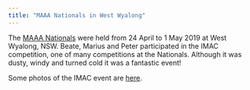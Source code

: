 ```yaml
---
title: "MAAA Nationals in West Wyalong"
---
```


The [MAAA Nationals](https://www.maaaevents.com.au) were held from 24 April to
1 May 2019 at West Wyalong, NSW. 
Beate, Marius and Peter participated in the IMAC competition, one of many
competitions at the Nationals. Although it was dusty, windy and turned cold it was a
fantastic event! 

Some photos of the IMAC event are [here](https://drive.google.com/open?id=1iS9I5-GTzovfLmrlR5f8HXmf6gLTNq8f).

